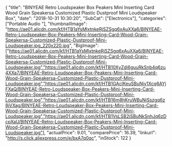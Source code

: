 {
	"title": "BINYEAE Retro Loudspeaker Box Peakers Mini Inserting Card Wood Grain Speakersa Customized Plastic Dustproof Mini Loudspeaker Box",
	"date": "2018-10-31 10:30:20",
	"SubCat": ["Electronics"],
	"categories": ["Portable Audio "],
	"thumbnailImage": "https://ae01.alicdn.com/kf/HTB1aYsMlxtnkeRjSZSgq6xAuXXa6/BINYEAE-Retro-Loudspeaker-Box-Peakers-Mini-Inserting-Card-Wood-Grain-Speakersa-Customized-Plastic-Dustproof-Mini-Loudspeaker.jpg_220x220.jpg",
	"BigImage": ["https://ae01.alicdn.com/kf/HTB1aYsMlxtnkeRjSZSgq6xAuXXa6/BINYEAE-Retro-Loudspeaker-Box-Peakers-Mini-Inserting-Card-Wood-Grain-Speakersa-Customized-Plastic-Dustproof-Mini-Loudspeaker.jpg","https://ae01.alicdn.com/kf/HTB10XyZdi6guuRkSnb4q6zu4XXa7/BINYEAE-Retro-Loudspeaker-Box-Peakers-Mini-Inserting-Card-Wood-Grain-Speakersa-Customized-Plastic-Dustproof-Mini-Loudspeaker.jpg","https://ae01.alicdn.com/kf/HTB1GAcIKeuSBuNjy1Xcq6AYjFXaQ/BINYEAE-Retro-Loudspeaker-Box-Peakers-Mini-Inserting-Card-Wood-Grain-Speakersa-Customized-Plastic-Dustproof-Mini-Loudspeaker.jpg","https://ae01.alicdn.com/kf/HTB16m8hKruWBuNjSszgq6z8jVXag/BINYEAE-Retro-Loudspeaker-Box-Peakers-Mini-Inserting-Card-Wood-Grain-Speakersa-Customized-Plastic-Dustproof-Mini-Loudspeaker.jpg","https://ae01.alicdn.com/kf/HTB1VsLSB2iSBuNkSnhJq6zDcpXaU/BINYEAE-Retro-Loudspeaker-Box-Peakers-Mini-Inserting-Card-Wood-Grain-Speakersa-Customized-Plastic-Dustproof-Mini-Loudspeaker.jpg"],
	"actualPrice": 9.01,
	"comparePrice": 16.39,
	"linkurl": "http://s.click.aliexpress.com/e/bxA7q0qc",
	"inStock": 122
}
